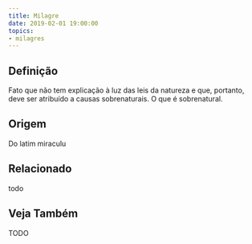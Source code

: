 ```yaml
---
title: Milagre
date: 2019-02-01 19:00:00
topics:
- milagres
---
```


## Definição
Fato que não tem explicação à luz das leis da natureza e que, portanto, deve ser
atribuído a causas sobrenaturais. O que é sobrenatural.


## Origem
Do latim miraculu

## Relacionado
todo

## Veja Também
TODO



